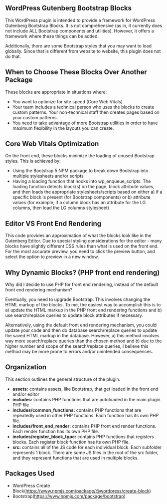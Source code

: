 ## WordPress Gutenberg Bootstrap Blocks
This WordPress plugin is intended to provide a framework for WordPress Gutenberg Bootstrap Blocks. It is not comprehensive (as in, it currently does not include ALL Bootstrap components and utilities). However, it offers a framework where these things can be added.

Additionally, there are some Bootstrap styles that you may want to load globally. Since that is different from website to website, this plugin does not do that.

## When to Choose These Blocks Over Another Package
These blocks are appropriate in situations where:
* You want to optimize for site speed (Core Web Vitals)
* Your team includes a technical person who uses the blocks to create custom patterns. Your non-technical staff then creates pages based on your custom patterns.
* You need to take advantage of more Bootstrap utilities in order to have maximum flexibility in the layouts you can create.

## Core Web Vitals Optimization
On the front end, these blocks minimize the loading of unused Bootstrap styles. This is achieved by:

* Using the Bootstrap 5 NPM package to break down Bootstrap into multiple stylesheets and/or scripts
* Having a loading function that hooks into wp_enqueue_scripts. The loading function detects block(s) on the page, block attribute values, and then loads the appropriate stylesheets/scripts based on either a) if a specific block is present (for Bootstrap components) or b) attribute values (for example, if a column block has an attribute for the LG columns, then load the LG columns stylesheet)

## Editor VS Front End Rendering
This code provides an approximation of what the blocks look like in the Gutenberg Editor. Due to special styling considerations for the editor - many blocks have slightly different CSS rules than what is used on the front end. For the most accurate preview, you need to click the preview button, and select the option to preview in a new window.

## Why Dynamic Blocks? (PHP front end rendering)
Why did I decide to use PHP for front end rendering, instead of the default front end rendering mechanism?

Eventually, you need to upgrade Bootstrap. This involves changing the HTML markup of the blocks. To me, the easiest way to accomplish this is to a) update the HTML markup in the PHP front end rendering functions and b) use search/replace queries to update block attributes if necessary.

Alternatively, using the default front end rendering mechanism, you could update your code and then do database search/replace queries to update the saved HTML markup in the database. However, a) this method involves way more search/replace queries than the chosen method and b) due to the higher number and scope of the search/replace queries, I believe this method may be more prone to errors and/or unintended consequences.

## Organization
This section outlines the general structure of the plugin.

* **assets:** contains assets, like Bootstrap, that get loaded in the front end and/or editor
* **includes:** contains PHP functions that are autoloaded in the main plugin PHP file
* **includes/common_functions:** contains PHP functions that are repeatedly used in other PHP functions. Each function has its own PHP file.
* **includes/front_end_render:** contains PHP front end render functions. Each render function has its own PHP file.
* **includes/register_block_type:** contains PHP functions that registers blocks. Each register block function has its own PHP file.
* **src:** contains all of the JS code for each individual block. Each subfolder represents 1 block. There are some JS files in the root of the src folder, and they represent functions that are used in multiple blocks.

## Packages Used
* WordPress Create Block(https://www.npmjs.com/package/@wordpress/create-block)
* Bootstrap(https://www.npmjs.com/package/bootstrap)
